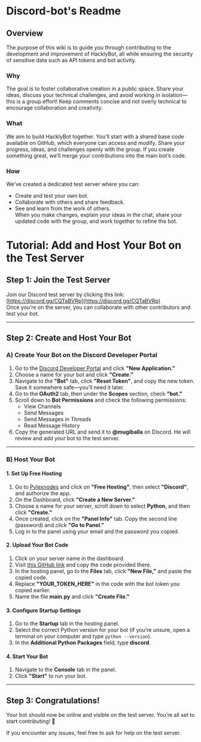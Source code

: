 # Discord-bot's Readme

## **Overview**  
The purpose of this wiki is to guide you through contributing to the development and improvement of HacklyBot, all while ensuring the security of sensitive data such as API tokens and bot activity.  

### **Why**  
The goal is to foster collaborative creation in a public space. Share your ideas, discuss your technical challenges, and avoid working in isolation—this is a group effort! Keep comments concise and not overly technical to encourage collaboration and creativity.  

### **What**  
We aim to build HacklyBot together. You’ll start with a shared base code available on GitHub, which everyone can access and modify. Share your progress, ideas, and challenges openly with the group. If you create something great, we’ll merge your contributions into the main bot’s code.  

### **How**  
We’ve created a dedicated test server where you can:  
- Create and test your own bot.  
- Collaborate with others and share feedback.  
- See and learn from the work of others.  
When you make changes, explain your ideas in the chat, share your updated code with the group, and work together to refine the bot.  

# **Tutorial: Add and Host Your Bot on the Test Server**

## **Step 1: Join the Test Server**  
Join our Discord test server by clicking this link: [https://discord.gg/CQTaBVRp](https://discord.gg/CQTaBVRp)  
Once you’re on the server, you can collaborate with other contributors and test your bot.

---

## **Step 2: Create and Host Your Bot**

### **A) Create Your Bot on the Discord Developer Portal**  
1. Go to the [Discord Developer Portal](https://discord.com/developers/applications) and click **"New Application."**  
2. Choose a name for your bot and click **"Create."**  
3. Navigate to the **"Bot"** tab, click **"Reset Token"**, and copy the new token. Save it somewhere safe—you’ll need it later.  
4. Go to the **OAuth2** tab, then under the **Scopes** section, check **"bot."**  
5. Scroll down to **Bot Permissions** and check the following permissions:  
   - View Channels  
   - Send Messages  
   - Send Messages in Threads  
   - Read Message History  
6. Copy the generated URL and send it to **@mugiballa** on Discord. He will review and add your bot to the test server.

---

### **B) Host Your Bot**

#### **1. Set Up Free Hosting**  
1. Go to [Pylexnodes](https://pylexnodes.net/) and click on **"Free Hosting"**, then select **"Discord"**, and authorize the app.  
2. On the Dashboard, click **"Create a New Server."**  
3. Choose a name for your server, scroll down to select **Python**, and then click **"Create."**  
4. Once created, click on the **"Panel Info"** tab. Copy the second line (password) and click **"Go to Panel."**  
5. Log in to the panel using your email and the password you copied.  

#### **2. Upload Your Bot Code**  
1. Click on your server name in the dashboard.  
2. Visit [this GitHub link](https://github.com/gethackly/Discord-bot/blob/main/Main.py) and copy the code provided there.  
3. In the hosting panel, go to the **Files** tab, click **"New File,"** and paste the copied code.  
4. Replace **"YOUR_TOKEN_HERE"** in the code with the bot token you copied earlier.  
5. Name the file **main.py** and click **"Create File."**  

#### **3. Configure Startup Settings**  
1. Go to the **Startup** tab in the hosting panel.  
2. Select the correct Python version for your bot (if you’re unsure, open a terminal on your computer and type `python --version`).  
3. In the **Additional Python Packages** field, type **discord**.  

#### **4. Start Your Bot**  
1. Navigate to the **Console** tab in the panel.  
2. Click **"Start"** to run your bot.  

---

## **Step 3: Congratulations!**  
Your bot should now be online and visible on the test server. You’re all set to start contributing! 🎉  

If you encounter any issues, feel free to ask for help on the test server.
